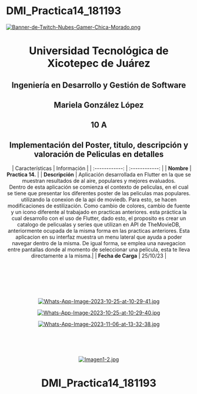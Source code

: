 # DMI_Practica14_181193

[![Banner-de-Twitch-Nubes-Gamer-Chica-Morado.png](https://i.postimg.cc/15q3LFXF/Banner-de-Twitch-Nubes-Gamer-Chica-Morado.png)](https://postimg.cc/MvzwBvyZ)

<div align="center">
  
# Universidad Tecnológica de Xicotepec de Juárez


## Ingeniería en Desarrollo y Gestión de Software
## Mariela González López
## 10 A
## Implementación del Poster, titulo, descripción y valoración de Peliculas en detalles
&nbsp;
&nbsp;
|  Características |  Información |
| :------------: | :------------: |
| **Nombre**  |  **Practica 14.**  |
| **Descripción**  | Aplicación desarrollada en Flutter en la que se muestran resultados de al aire, populares y mejores evaluados. <br> Dentro de esta aplicación se comienza el contexto de peliculas, en el cual se tiene que presentar los diferentes poster de las peliculas mas populares. utilizando la conexion de la api de moviedb. Para esto, se hacen modificaciones de estilización. Como cambio de colores, cambio de fuente y un icono diferente al trabajado en practicas anteriores. esta práctica la cual desarrollo con el uso de Flutter, dado esto, el proposito es crear un catalogo de pelicualas y series que utilizan en API de TheMovieDB, anteriormente ocupada de la misma forma en las practicas anteriores. Esta aplicacion en su interfaz muestra un menu lateral que ayuda a poder navegar dentro de la misma. De igual forma, se emplea una navegacion entre pantallas donde al momento de seleccionar una pelicula, esta te lleva directamente a la misma.|
|  **Fecha de Carga** | 25/10/23  |

&nbsp;
&nbsp;

&nbsp;
&nbsp;

<br>

[![Whats-App-Image-2023-10-25-at-10-29-41.jpg](https://i.postimg.cc/HLCZHfRR/Whats-App-Image-2023-10-25-at-10-29-41.jpg)](https://postimg.cc/G4qJxScx)

[![Whats-App-Image-2023-10-25-at-10-29-40.jpg](https://i.postimg.cc/LsBysxMX/Whats-App-Image-2023-10-25-at-10-29-40.jpg)](https://postimg.cc/4KyvLbyk)

[![Whats-App-Image-2023-11-06-at-13-32-38.jpg](https://i.postimg.cc/Y9gkYzRW/Whats-App-Image-2023-11-06-at-13-32-38.jpg)](https://postimg.cc/34KPHpP8)

<br>
<br>
<br>

[![Imagen1-2.jpg](https://i.postimg.cc/x1swjyVj/Imagen1-2.jpg)](https://postimg.cc/0zwWcSNh)
# DMI_Practica14_181193
